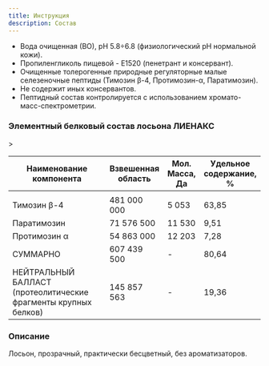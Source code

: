```yaml
---
title: Инструкция
description: Состав
---
```

- Вода очищенная (ВО), рН 5.8÷6.8 (физиологический рН нормальной кожи).
- Пропиленгликоль пищевой - Е1520 (пенетрант и консервант).
- Очищенные толерогенные природные регуляторные малые селезеночные пептиды (Тимозин β-4, Протимозин-α, Паратимозин).
- Не содержит иных консервантов.
- Пептидный состав контролируется с использованием хромато-масс-спектрометрии.

### Элементный белковый состав лосьона ЛИЕНАКС

  <table>
    <thead>
      <tr>
        <th>Наименование компонента</th>
        <th>Взвешенная <br>область</th>
        <th>Мол. <br>Масса, <br>Да</th>
        <th>Удельное <br>содержание, <br>%</th>
      </tr>
    </thead>
    <tbody>
      <tr>
        <td></td>
      </tr>
      <tr>
        <td>Тимозин β-4</td>
        <td>481 000 000</td>
        <td>5 053</td>
        <td>63,85</td>
      </tr>
      <tr>
        <td>Паратимозин</td>
        <td>71 576 500</td>
        <td>11 530</td>
        <td>9,51</td>
      </tr>
      <tr>
        <td>Протимозин α</td>
        <td>54 863 000</td>
        <td>12 203</td>
        <td>7,28</td>>
      </tr>
      <tr>
        <td>СУММАРНО</td>
        <td>607 439 500</td>
        <td> - </td>
        <td>80,64</td>
      </tr>
      <tr>
        <td>НЕЙТРАЛЬНЫЙ БАЛЛАСТ<br>(протеолитические фрагменты крупных белков)</td>
        <td>145 857 563</td>
        <td> - </td>
        <td>19,36</td>
      </tr>
    </tbody>
  </table>

### Описание

Лосьон, прозрачный, практически бесцветный, без ароматизаторов.